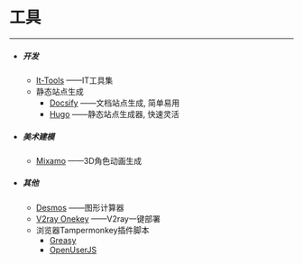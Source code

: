 # 工具
---
- ##### 开发
    - [It-Tools](https://it-tools.tech/) ——IT工具集
    - 静态站点生成 
        - [Docsify](https://docsify.js.org/) ——文档站点生成, 简单易用
        - [Hugo](https://gohugo.io/) ——静态站点生成器, 快速灵活

- ##### 美术建模
    - [Mixamo](https://www.mixamo.com/) ——3D角色动画生成
 
- ##### 其他
    - [Desmos](https://www.desmos.com/calculator?lang=zh-CN) ——图形计算器
    - [V2ray Onekey](https://github.com/233boy/v2ray) ——V2ray一键部署
    - 浏览器Tampermonkey插件脚本
        - [Greasy](https://greasyfork.org/zh-CN)
        - [OpenUserJS](https://openuserjs.org)
